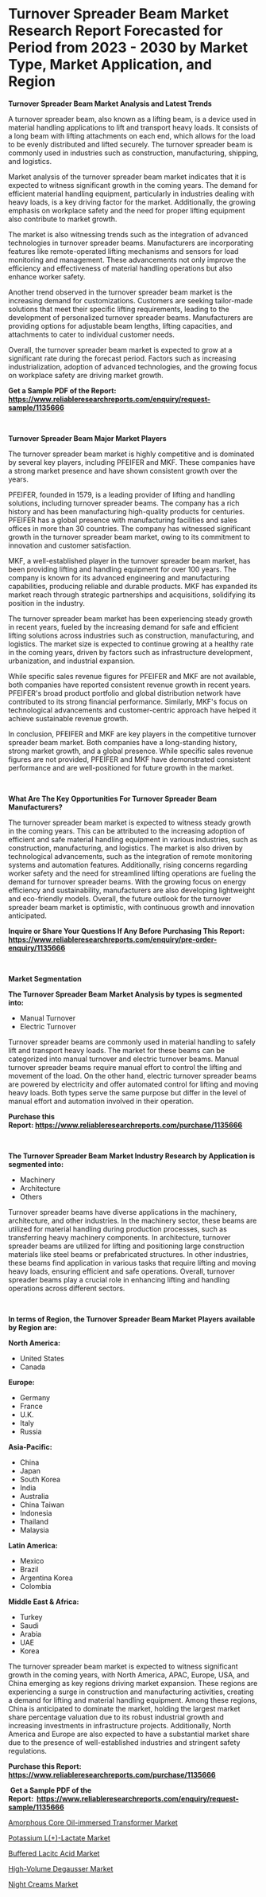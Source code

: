 <p><h1>Turnover Spreader Beam Market Research Report Forecasted for Period from 2023 -  2030 by Market Type, Market Application, and Region</h1></p><p><strong>Turnover Spreader Beam Market Analysis and Latest Trends</strong></p>
<p><p>A turnover spreader beam, also known as a lifting beam, is a device used in material handling applications to lift and transport heavy loads. It consists of a long beam with lifting attachments on each end, which allows for the load to be evenly distributed and lifted securely. The turnover spreader beam is commonly used in industries such as construction, manufacturing, shipping, and logistics.</p><p>Market analysis of the turnover spreader beam market indicates that it is expected to witness significant growth in the coming years. The demand for efficient material handling equipment, particularly in industries dealing with heavy loads, is a key driving factor for the market. Additionally, the growing emphasis on workplace safety and the need for proper lifting equipment also contribute to market growth.</p><p>The market is also witnessing trends such as the integration of advanced technologies in turnover spreader beams. Manufacturers are incorporating features like remote-operated lifting mechanisms and sensors for load monitoring and management. These advancements not only improve the efficiency and effectiveness of material handling operations but also enhance worker safety.</p><p>Another trend observed in the turnover spreader beam market is the increasing demand for customizations. Customers are seeking tailor-made solutions that meet their specific lifting requirements, leading to the development of personalized turnover spreader beams. Manufacturers are providing options for adjustable beam lengths, lifting capacities, and attachments to cater to individual customer needs.</p><p>Overall, the turnover spreader beam market is expected to grow at a significant rate during the forecast period. Factors such as increasing industrialization, adoption of advanced technologies, and the growing focus on workplace safety are driving market growth.</p></p>
<p><strong>Get a Sample PDF of the Report:&nbsp; <a href="https://www.reliableresearchreports.com/enquiry/request-sample/1135666">https://www.reliableresearchreports.com/enquiry/request-sample/1135666</a></strong></p>
<p>&nbsp;</p>
<p><strong>Turnover Spreader Beam Major Market Players</strong></p>
<p><p>The turnover spreader beam market is highly competitive and is dominated by several key players, including PFEIFER and MKF. These companies have a strong market presence and have shown consistent growth over the years.</p><p>PFEIFER, founded in 1579, is a leading provider of lifting and handling solutions, including turnover spreader beams. The company has a rich history and has been manufacturing high-quality products for centuries. PFEIFER has a global presence with manufacturing facilities and sales offices in more than 30 countries. The company has witnessed significant growth in the turnover spreader beam market, owing to its commitment to innovation and customer satisfaction.</p><p>MKF, a well-established player in the turnover spreader beam market, has been providing lifting and handling equipment for over 100 years. The company is known for its advanced engineering and manufacturing capabilities, producing reliable and durable products. MKF has expanded its market reach through strategic partnerships and acquisitions, solidifying its position in the industry.</p><p>The turnover spreader beam market has been experiencing steady growth in recent years, fueled by the increasing demand for safe and efficient lifting solutions across industries such as construction, manufacturing, and logistics. The market size is expected to continue growing at a healthy rate in the coming years, driven by factors such as infrastructure development, urbanization, and industrial expansion.</p><p>While specific sales revenue figures for PFEIFER and MKF are not available, both companies have reported consistent revenue growth in recent years. PFEIFER's broad product portfolio and global distribution network have contributed to its strong financial performance. Similarly, MKF's focus on technological advancements and customer-centric approach have helped it achieve sustainable revenue growth.</p><p>In conclusion, PFEIFER and MKF are key players in the competitive turnover spreader beam market. Both companies have a long-standing history, strong market growth, and a global presence. While specific sales revenue figures are not provided, PFEIFER and MKF have demonstrated consistent performance and are well-positioned for future growth in the market.</p></p>
<p>&nbsp;</p>
<p><strong>What Are The Key Opportunities For Turnover Spreader Beam Manufacturers?</strong></p>
<p><p>The turnover spreader beam market is expected to witness steady growth in the coming years. This can be attributed to the increasing adoption of efficient and safe material handling equipment in various industries, such as construction, manufacturing, and logistics. The market is also driven by technological advancements, such as the integration of remote monitoring systems and automation features. Additionally, rising concerns regarding worker safety and the need for streamlined lifting operations are fueling the demand for turnover spreader beams. With the growing focus on energy efficiency and sustainability, manufacturers are also developing lightweight and eco-friendly models. Overall, the future outlook for the turnover spreader beam market is optimistic, with continuous growth and innovation anticipated.</p></p>
<p><strong>Inquire or Share Your Questions If Any Before Purchasing This Report: <a href="https://www.reliableresearchreports.com/enquiry/pre-order-enquiry/1135666">https://www.reliableresearchreports.com/enquiry/pre-order-enquiry/1135666</a></strong></p>
<p>&nbsp;</p>
<p><strong>Market Segmentation</strong></p>
<p><strong>The Turnover Spreader Beam Market Analysis by types is segmented into:</strong></p>
<p><ul><li>Manual Turnover</li><li>Electric Turnover</li></ul></p>
<p><p>Turnover spreader beams are commonly used in material handling to safely lift and transport heavy loads. The market for these beams can be categorized into manual turnover and electric turnover beams. Manual turnover spreader beams require manual effort to control the lifting and movement of the load. On the other hand, electric turnover spreader beams are powered by electricity and offer automated control for lifting and moving heavy loads. Both types serve the same purpose but differ in the level of manual effort and automation involved in their operation.</p></p>
<p><strong>Purchase this Report:&nbsp;<a href="https://www.reliableresearchreports.com/purchase/1135666">https://www.reliableresearchreports.com/purchase/1135666</a></strong></p>
<p>&nbsp;</p>
<p><strong>The Turnover Spreader Beam Market Industry Research by Application is segmented into:</strong></p>
<p><ul><li>Machinery</li><li>Architecture</li><li>Others</li></ul></p>
<p><p>Turnover spreader beams have diverse applications in the machinery, architecture, and other industries. In the machinery sector, these beams are utilized for material handling during production processes, such as transferring heavy machinery components. In architecture, turnover spreader beams are utilized for lifting and positioning large construction materials like steel beams or prefabricated structures. In other industries, these beams find application in various tasks that require lifting and moving heavy loads, ensuring efficient and safe operations. Overall, turnover spreader beams play a crucial role in enhancing lifting and handling operations across different sectors.</p></p>
<p>&nbsp;</p>
<p><strong>In terms of Region, the Turnover Spreader Beam Market Players available by Region are:</strong></p>
<p>
    <p> <strong> North America: </strong>
        <ul>
            <li>United States</li>
            <li>Canada</li>
        </ul>
        </p> 
    <p> <strong> Europe: </strong>
        <ul>
            <li>Germany</li>
            <li>France</li>
            <li>U.K.</li>
            <li>Italy</li>
            <li>Russia</li>
        </ul>
        </p> 
    <p> <strong> Asia-Pacific: </strong>
        <ul>
            <li>China</li>
            <li>Japan</li>
            <li>South Korea</li>
            <li>India</li>
            <li>Australia</li>
            <li>China Taiwan</li>
            <li>Indonesia</li>
            <li>Thailand</li>
            <li>Malaysia</li>
        </ul>
        </p> 
    <p> <strong> Latin America: </strong>
        <ul>
            <li>Mexico</li>
            <li>Brazil</li>
            <li>Argentina Korea</li>
            <li>Colombia</li>
        </ul>
        </p> 
    <p> <strong> Middle East & Africa: </strong>
        <ul>
            <li>Turkey</li>
            <li>Saudi</li>
            <li>Arabia</li>
            <li>UAE</li>
            <li>Korea</li>
        </ul>
    </p>
    </p>
<p><p>The turnover spreader beam market is expected to witness significant growth in the coming years, with North America, APAC, Europe, USA, and China emerging as key regions driving market expansion. These regions are experiencing a surge in construction and manufacturing activities, creating a demand for lifting and material handling equipment. Among these regions, China is anticipated to dominate the market, holding the largest market share percentage valuation due to its robust industrial growth and increasing investments in infrastructure projects. Additionally, North America and Europe are also expected to have a substantial market share due to the presence of well-established industries and stringent safety regulations.</p></p>
<p><strong>Purchase this Report: <a href="https://www.reliableresearchreports.com/purchase/1135666">https://www.reliableresearchreports.com/purchase/1135666</a></strong></p>
<p>&nbsp;<strong>Get a Sample PDF of the Report:&nbsp;&nbsp;<a href="https://www.reliableresearchreports.com/enquiry/request-sample/1135666">https://www.reliableresearchreports.com/enquiry/request-sample/1135666</a></strong></p>
<p><strong></strong></p>
<p><p><a href="https://www.linkedin.com/pulse/amorphous-core-oil-immersed-transformer-market-size-growth/">Amorphous Core Oil-immersed Transformer Market</a></p><p><a href="https://github.com/rahu1505/Market-Research-Report-List-1/blob/main/potassium-l-lactate-market.md">Potassium L(+)-Lactate Market</a></p><p><a href="https://github.com/rahu1506/Market-Research-Report-List-1/blob/main/buffered-lacitc-acid-market.md">Buffered Lacitc Acid Market</a></p><p><a href="https://www.linkedin.com/pulse/high-volume-degausser-market-size-share-amp-trends-analysis/">High-Volume Degausser Market</a></p><p><a href="https://medium.com/@soledadhane827/decoding-night-creams-market-metrics-market-share-trends-and-growth-patterns-f6b25ba7bfcd">Night Creams Market</a></p></p>